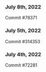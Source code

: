 ### July 8th, 2022

Commit #78371

### July 5th, 2022

Commit #314353


### July 4th, 2022

Commit #72281
